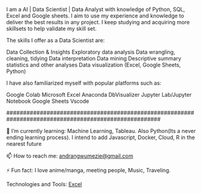 I am a AI | Data Scientist | Data Analyst with knowledge of Python, SQL, Excel and Google sheets. I aim to use my experience and knowledge to deliver the best results in any project. I keep studying and acquiring more skillsets to help validate my skill set.

The skills I offer as a Data Scientist are:

Data Collection & Insights
Exploratory data analysis
Data wrangling, cleaning, tidying
Data interpretation
Data mining
Descriptive summary statistics and other analyses
Data visualization (Excel, Google Sheets, Python)

I have also familiarized myself with popular platforms such as:

Google Colab
Microsoft Excel
Anaconda
DbVisualizer
Jupyter Lab/Jupyter Notebook
Google Sheets
Vscode

######################################################################################################

🌱 I’m currently learning: Machine Learning, Tableau. Also Python(Its a never ending learning process). I intend to add Javascript, Docker, Cloud, R in the nearest future

📫 How to reach me: andrangwumezie@gmail.com

⚡ Fun fact: I love anime/manga, meeting people, Music, Traveling.

Technologies and Tools:
[Excel](https://www.google.com/imgres?imgurl=https%3A%2F%2Fupload.wikimedia.org%2Fwikipedia%2Fcommons%2Fthumb%2F3%2F31%2FMicrosoft_Office_Excel_%25282013%25E2%2580%25932019%2529.svg%2F1200px-Microsoft_Office_Excel_%25282013%25E2%2580%25932019%2529.svg.png&imgrefurl=https%3A%2F%2Fen.m.wikipedia.org%2Fwiki%2FFile%3AMicrosoft_Office_Excel_(2013%25E2%2580%25932018).svg&tbnid=qv6WDeD6odh80M&vet=12ahUKEwj0t_u3s_b2AhVVY_EDHcfqD48QMygCegUIARDRAQ..i&docid=cRyDMBSIQfumXM&w=1200&h=1200&q=excel&hl=en&ved=2ahUKEwj0t_u3s_b2AhVVY_EDHcfqD48QMygCegUIARDRAQ)












